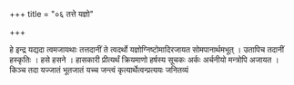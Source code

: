 +++
title = "०६ तत्ते यज्ञो"

+++

हे इन्द्र यद्यदा त्वमजायथाः तत्तदानीं ते त्वदर्थो यज्ञोग्निष्टोमादिरजायत सोमपानार्थमभूत् । उतापिच तदानीं हस्कृतिः । हसे हसने । हासकारी प्रीत्यर्थं क्रियमाणो हर्षस्य सूचकः अर्कः अर्चनीयो मन्त्रोपि अजायत । किञ्च तदा यज्जातं भूतजातं यच्च जन्त्वं कृत्यार्थेत्वन्प्रत्ययः जनितव्यं